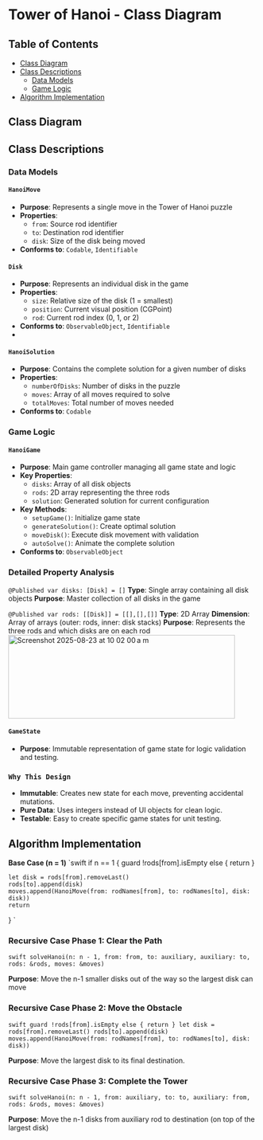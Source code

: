 # Tower of Hanoi - Class Diagram

## Table of Contents
- [Class Diagram](#class-diagram)
- [Class Descriptions](#class-descriptions)
  - [Data Models](#data-models)
  - [Game Logic](#game-logic)
- [Algorithm Implementation](#algorithm-implementation)

## Class Diagram

## Class Descriptions

### Data Models

#### `HanoiMove`
- **Purpose**: Represents a single move in the Tower of Hanoi puzzle
- **Properties**: 
  - `from`: Source rod identifier
  - `to`: Destination rod identifier  
  - `disk`: Size of the disk being moved
- **Conforms to**: `Codable`, `Identifiable`

#### `Disk`
- **Purpose**: Represents an individual disk in the game
- **Properties**:
  - `size`: Relative size of the disk (1 = smallest)
  - `position`: Current visual position (CGPoint)
  - `rod`: Current rod index (0, 1, or 2)
- **Conforms to**: `ObservableObject`, `Identifiable`
- 
#### `HanoiSolution`
- **Purpose**: Contains the complete solution for a given number of disks
- **Properties**:
  - `numberOfDisks`: Number of disks in the puzzle
  - `moves`: Array of all moves required to solve
  - `totalMoves`: Total number of moves needed
- **Conforms to**: `Codable`

### Game Logic

#### `HanoiGame`
- **Purpose**: Main game controller managing all game state and logic
- **Key Properties**:
  - `disks`: Array of all disk objects
  - `rods`: 2D array representing the three rods
  - `solution`: Generated solution for current configuration
- **Key Methods**:
  - `setupGame()`: Initialize game state
  - `generateSolution()`: Create optimal solution
  - `moveDisk()`: Execute disk movement with validation
  - `autoSolve()`: Animate the complete solution
- **Conforms to**: `ObservableObject`

### Detailed Property Analysis

`@Published var disks: [Disk] = []`
 **Type**: Single array containing all disk objects
 **Purpose**: Master collection of all disks in the game

 `@Published var rods: [[Disk]] = [[],[],[]]`
**Type**: 2D Array
**Dimension**: Array of arrays (outer: rods, inner: disk stacks)
**Purpose**: Represents the three rods and which disks are on each rod
<img width="456" height="168" alt="Screenshot 2025-08-23 at 10 02 00 a m" src="https://github.com/user-attachments/assets/4d787a96-6175-45a2-8849-0b5892c3b056" />


#### `GameState`
- **Purpose**: Immutable representation of game state for logic validation and testing.

### `Why This Design`
- **Immutable**: Creates new state for each move, preventing accidental mutations.
- **Pure Data**: Uses integers instead of UI objects for clean logic.
- **Testable**: Easy to create specific game states for unit testing.


## Algorithm Implementation

**Base Case (n = 1)**
`swift
if n == 1 {
    guard !rods[from].isEmpty else { return }
    
    let disk = rods[from].removeLast()
    rods[to].append(disk)
    moves.append(HanoiMove(from: rodNames[from], to: rodNames[to], disk: disk))
    return
}
`

### Recursive Case Phase 1: Clear the Path
`
swift
solveHanoi(n: n - 1, from: from, to: auxiliary, auxiliary: to, 
           rods: &rods, moves: &moves)
`

**Purpose**: Move the n-1 smaller disks out of the way so the largest disk can move


### Recursive Case Phase 2: Move the Obstacle
`
swift
    guard !rods[from].isEmpty else { return }
    let disk = rods[from].removeLast()
    rods[to].append(disk)
moves.append(HanoiMove(from: rodNames[from], to: rodNames[to], disk: disk))
`

**Purpose**: Move the largest disk to its final destination.

### Recursive Case Phase 3: Complete the Tower
`swift
solveHanoi(n: n - 1, from: auxiliary, to: to, auxiliary: from, 
           rods: &rods, moves: &moves)
`

**Purpose**: Move the n-1 disks from auxiliary rod to destination (on top of the largest disk)